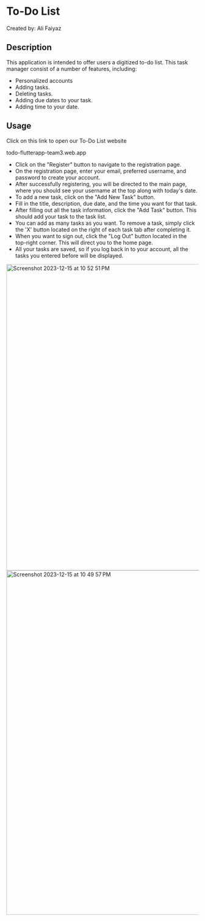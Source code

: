# To-Do List

Created by: Ali Faiyaz

## Description
This application is intended to offer users a digitized to-do list.
This task manager consist of a number of features, including:
- Personalized accounts 
- Adding tasks.
- Deleting tasks.
- Adding due dates to your task.
- Adding time to your date.

## Usage

Click on this link to open our To-Do List website 

todo-flutterapp-team3.web.app

- Click on the "Register" button to navigate to the registration page.
- On the registration page, enter your email, preferred username, and password  to create your account.
- After successfully registering, you will be directed to the main page, where you should see your username at the top along with today's date.
- To add a new task, click on the "Add New Task" button.
- Fill in the title, description, due date, and the time you want for that task.
- After filling out all the task information, click the "Add Task" button. This should add your task to the task list.
- You can add as many tasks as you want. To remove a task, simply click the 'X' button located on the right of each task tab after completing it.
- When you want to sign out, click the "Log Out" button located in the top-right corner. This will direct you to the home page.
- All your tasks are saved, so if you log back in to your account, all the tasks you entered before will be displayed.

<img width="800" alt="Screenshot 2023-12-15 at 10 52 51 PM" src="https://github.com/alifaiyaz1120/To-Do-List/assets/119764873/80b0b701-5b81-49f1-a8fd-af21e0663135">


<img width="900" alt="Screenshot 2023-12-15 at 10 49 57 PM" src="https://github.com/alifaiyaz1120/To-Do-List/assets/119764873/3d935858-a311-4622-a34e-f7be61621b89">




